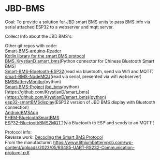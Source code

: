 # JBD-BMS

Goal: To provide a solution for JBD smart BMS units to pass BMS info via serial attached ESP32 to a webserver and mqtt server. 

Collect Info about the JBD BMS's:<br>

Other git repos with code:<br>
[Smart-BMS-arduino-Reader](https://github.com/bres55/Smart-BMS-arduino-Reader)<br>
[Kotlin library for the smart BMS protocol](https://github.com/komputing/KBMS)<br>
[BMS_KrystianD_smart_bms](https://github.com/SoluTekSteam/37_BMS_KrystianD_smart_bms)(Python connector for Chinese Bluetooth Smart BMS)<br>
[Smart-BMS-Bluetooth-ESP32](https://github.com/iz3man/Smart-BMS-Bluetooth-ESP32)(read via bluetooth, send via Wifi and MQTT)<br>
[smart-BMS-NodeMCU](https://github.com/CRaccani/smart-BMS-NodeMCU)(read via serial, presented via wifi webserver)<br>
[BMSBatteryMonitor](https://github.com/tomcosk/BMSBatteryMonitor)(python)<br>
[Smart-BMS-Project](https://github.com/GrahamOB/Smart-BMS-Project)
[jbd_bms](https://github.com/RobotnikAutomation/jbd_bms)(python)
[https://github.com/KrystianD/smart_bms](https://github.com/KrystianD/smart_bms)(python)<br>
[esp32-smartBMSdisplay](https://github.com/wholybee/esp32-smartBMSdisplay)(ESP32 version of JBD BMS display with Bluetooth connection)<br>
[AndroidBMSApp](https://github.com/Jnnshschl/AndroidBMSApp)<br>
[FHEM-BluetoothSmartBMS](https://github.com/sw-home/FHEM-BluetoothSmartBMS)<br>
[ESP32-BluetoothBMS2MQTT](https://github.com/BeaverUI/ESP32-BluetoothBMS2MQTT)(via Bluetooth to ESP and sends to an MQTT )<br>




Protocol info:<br>
Reverse work: [Decoding the Smart BMS Protocol](https://blog.ja-ke.tech/2020/02/07/ltt-power-bms-chinese-protocol.html)<br>
From the manufacturer: https://www.lithiumbatterypcb.com/wp-content/uploads/2023/05/RS485-UART-RS232-Communication-protocol.pdf
